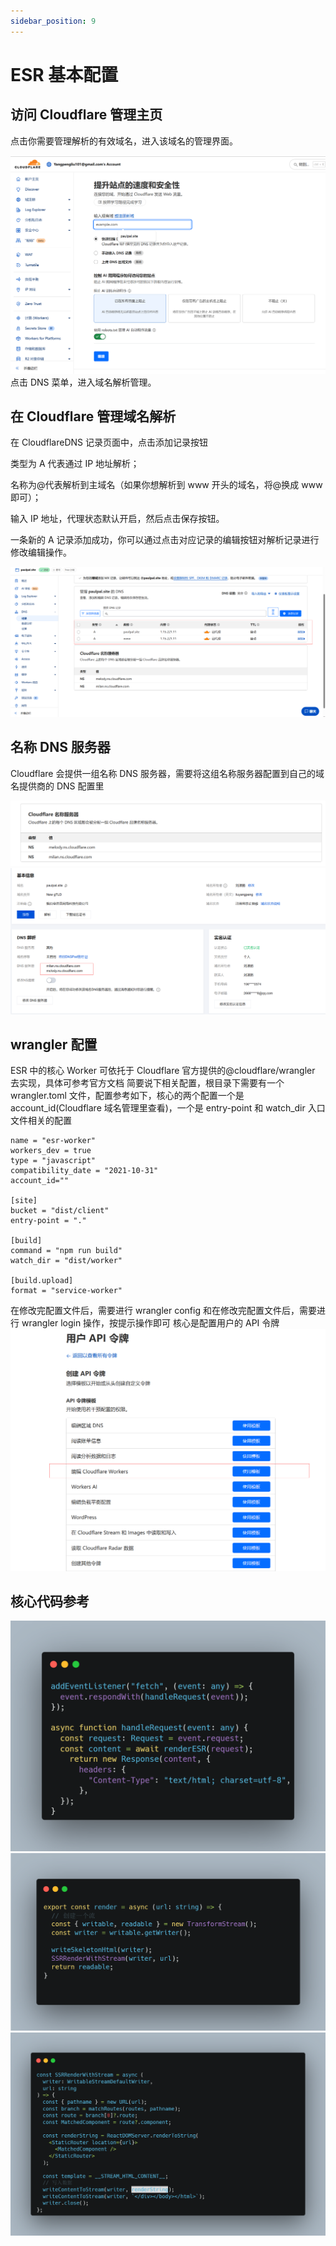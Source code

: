 ```yaml
---
sidebar_position: 9
---
```


# ESR 基本配置

## 访问 Cloudflare 管理主页

点击你需要管理解析的有效域名，进入该域名的管理界面。

![alt text](image-1.png)点击 DNS 菜单，进入域名解析管理。

## 在 Cloudflare 管理域名解析

在 CloudflareDNS 记录页面中，点击添加记录按钮

类型为 A 代表通过 IP 地址解析；

名称为@代表解析到主域名（如果你想解析到 www 开头的域名，将@换成 www 即可）；

输入 IP 地址，代理状态默认开启，然后点击保存按钮。

一条新的 A 记录添加成功，你可以通过点击对应记录的编辑按钮对解析记录进行修改编辑操作。

![alt text](image.png)

## 名称 DNS 服务器

Cloudflare 会提供一组名称 DNS 服务器，需要将这组名称服务器配置到自己的域名提供商的 DNS 配置里

![alt text](image-2.png)
![alt text](image-3.png)

## wrangler 配置

ESR 中的核心 Worker 可依托于 Cloudflare 官方提供的@cloudflare/wrangler 去实现，具体可参考官方文档
简要说下相关配置，根目录下需要有一个 wrangler.toml 文件，配置参考如下，核心的两个配置一个是 account_id(Cloudflare 域名管理里查看)，一个是 entry-point 和 watch_dir 入口文件相关的配置

```
name = "esr-worker"
workers_dev = true
type = "javascript"
compatibility_date = "2021-10-31"
account_id=""

[site]
bucket = "dist/client"
entry-point = "."

[build]
command = "npm run build"
watch_dir = "dist/worker"

[build.upload]
format = "service-worker"
```

在修改完配置文件后，需要进行 wrangler config 和在修改完配置文件后，需要进行 wrangler login 操作，按提示操作即可
核心是配置用户的 API 令牌
![alt text](image-4.png)

## 核心代码参考

![alt text](<carbon (3).png>)
![alt text](<carbon (7).png>)
![alt text](<carbon (8).png>)
